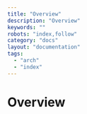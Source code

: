 ```yaml
---
title: "Overview"
description: "Overview"
keywords: ""
robots: "index,follow"
category: "docs"
layout: "documentation"
tags: 
  - "arch"
  - "index"
---
```



# Overview